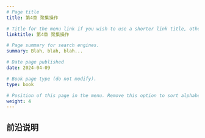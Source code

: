 ```yaml
---
# Page title
title: 第4章 聚集操作

# Title for the menu link if you wish to use a shorter link title, otherwise remove this option.
linktitle: 第4章 聚集操作

# Page summary for search engines.
summary: Blah, blah, blah...

# Date page published
date: 2024-04-09

# Book page type (do not modify).
type: book

# Position of this page in the menu. Remove this option to sort alphabetically.
weight: 4
---
```


## 前沿说明
